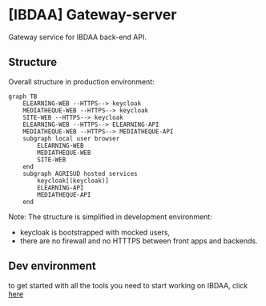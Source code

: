 [IBDAA] Gateway-server 
=============================
Gateway service for IBDAA back-end API.

Structure
--------

Overall structure in production environment:

```mermaid
graph TB
    ELEARNING-WEB --HTTPS--> keycloak
    MEDIATHEQUE-WEB --HTTPS--> keycloak
    SITE-WEB --HTTPS--> keycloak
    ELEARNING-WEB --HTTPS--> ELEARNING-API
    MEDIATHEQUE-WEB --HTTPS--> MEDIATHEQUE-API
    subgraph local user browser
        ELEARNING-WEB
        MEDIATHEQUE-WEB
        SITE-WEB
    end
    subgraph AGRISUD hosted services
        keycloak[(keycloak)]
        ELEARNING-API
        MEDIATHEQUE-API
    end
```
Note: The structure is simplified in development environment:  
- keycloak is bootstrapped with mocked users,
- there are no firewall and no HTTTPS between front apps and backends.

Dev environment
--------

to get started with all the tools you need to start working on IBDAA, click [here](./docs/getting-started.md)
